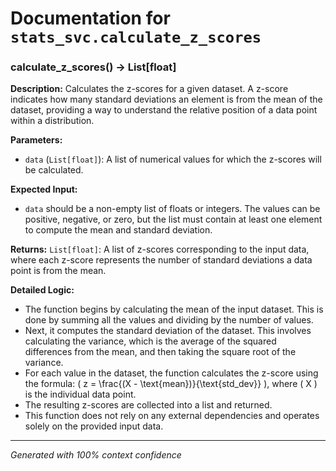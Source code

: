 # Documentation for `stats_svc.calculate_z_scores`

### calculate_z_scores() -> List[float]

**Description:**
Calculates the z-scores for a given dataset. A z-score indicates how many standard deviations an element is from the mean of the dataset, providing a way to understand the relative position of a data point within a distribution.

**Parameters:**
- `data` (`List[float]`): A list of numerical values for which the z-scores will be calculated.

**Expected Input:**
- `data` should be a non-empty list of floats or integers. The values can be positive, negative, or zero, but the list must contain at least one element to compute the mean and standard deviation.

**Returns:**
`List[float]`: A list of z-scores corresponding to the input data, where each z-score represents the number of standard deviations a data point is from the mean.

**Detailed Logic:**
- The function begins by calculating the mean of the input dataset. This is done by summing all the values and dividing by the number of values.
- Next, it computes the standard deviation of the dataset. This involves calculating the variance, which is the average of the squared differences from the mean, and then taking the square root of the variance.
- For each value in the dataset, the function calculates the z-score using the formula: \( z = \frac{(X - \text{mean})}{\text{std\_dev}} \), where \( X \) is the individual data point.
- The resulting z-scores are collected into a list and returned.
- This function does not rely on any external dependencies and operates solely on the provided input data.

---
*Generated with 100% context confidence*
